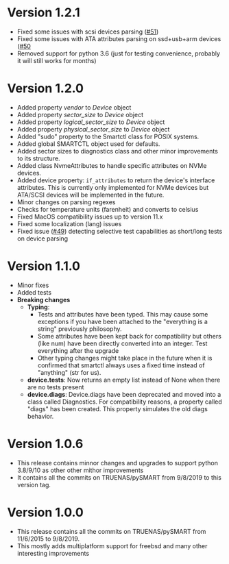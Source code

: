 Version 1.2.1
=============
- Fixed some issues with scsi devices parsing ([#51](https://github.com/truenas/py-SMART/issues/51))
- Fixed some issues with ATA attributes parsing on ssd+usb+arm devices ([#50](https://github.com/truenas/py-SMART/issues/50)
- Removed support for python 3.6 (just for testing convenience, probably it will still works for months)

Version 1.2.0
=============
- Added property *vendor* to *Device* object
- Added property *sector_size* to *Device* object
- Added property *logical_sector_size* to *Device* object
- Added property *physical_sector_size* to *Device* object
- Added "sudo" property to the Smartctl class for POSIX systems.
- Added global SMARTCTL object used for defaults.
- Added sector sizes to diagnostics class and other minor improvements to its structure.
- Added class NvmeAttributes to handle specific attributes on NVMe devices.
- Added device property: `if_attributes` to return the device's interface attributes. This is
    currently only implemented for NVMe devices but ATA/SCSI devices will be implemented in the
    future.
- Minor changes on parsing regexes
- Checks for temperature units (farenheit) and converts to celsius
- Fixed MacOS compatibility issues up to version 11.x
- Fixed some localization (lang) issues
- Fixed issue ([#49](https://github.com/truenas/py-SMART/issues/49)) detecting selective test 
    capabilities as short/long tests on device parsing

Version 1.1.0
=============
- Minor fixes
- Added tests
- **Breaking changes**
    - **Typing**:
        - Tests and attributes have been typed. This may cause some exceptions if you have been attached to the "everything is a string" previously philosophy.
        - Some attributes have been kept back for compatibility but others (like num) have been directly converted into an integer. Test everything after the upgrade
        - Other typing changes might take place in the future when it is confirmed that smartctl always uses a fixed time instead of "anything" (str for us).
    - **device.tests**: Now returns an empty list instead of None when there are no tests present
    - **device.diags**: Device.diags have been deprecated and moved into a class called Diagnostics. For compatibility reasons, a property called "diags" has been created. This property simulates the old diags behavior.

Version 1.0.6
=============
- This release contains minnor changes and upgrades to support python 3.8/9/10 as other other mithor improvements
- It contains all the commits on TRUENAS/pySMART from 9/8/2019 to this version tag.

Version 1.0.0
=============
- This release contains all the commits on TRUENAS/pySMART from 11/6/2015 to 9/8/2019.
- This mostly adds multiplatform support for freebsd and many other interesting improvements

